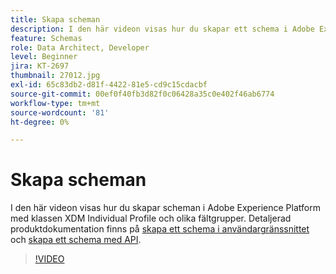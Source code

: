 ```yaml
---
title: Skapa scheman
description: I den här videon visas hur du skapar ett schema i Adobe Experience Platform med klassen XDM Individual Profile och olika fältgrupper.
feature: Schemas
role: Data Architect, Developer
level: Beginner
jira: KT-2697
thumbnail: 27012.jpg
exl-id: 65c83db2-d81f-4422-81e5-cd9c15cdacbf
source-git-commit: 00ef0f40fb3d82f0c06428a35c0e402f46ab6774
workflow-type: tm+mt
source-wordcount: '81'
ht-degree: 0%

---
```


# Skapa scheman

I den här videon visas hur du skapar scheman i Adobe Experience Platform med klassen XDM Individual Profile och olika fältgrupper. Detaljerad produktdokumentation finns på [skapa ett schema i användargränssnittet](https://experienceleague.adobe.com/docs/experience-platform/xdm/tutorials/create-schema-ui.html) och [skapa ett schema med API](https://experienceleague.adobe.com/docs/experience-platform/xdm/tutorials/create-schema-api.html).

>[!VIDEO](https://video.tv.adobe.com/v/27012?learn=on)